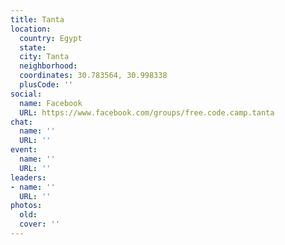 ```yaml
---
title: Tanta
location:
  country: Egypt
  state: 
  city: Tanta
  neighborhood: 
  coordinates: 30.783564, 30.998338
  plusCode: ''
social:
  name: Facebook
  URL: https://www.facebook.com/groups/free.code.camp.tanta
chat:
  name: ''
  URL: ''
event:
  name: ''
  URL: ''
leaders:
- name: ''
  URL: ''
photos:
  old: 
  cover: ''
---
```

